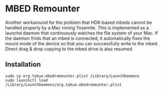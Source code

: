 MBED Remounter
======
Another workaround for the problem that HDK-based mbeds cannot be handled properly by a Mac rnning Yosemite.
This is implemented as a launchd daemon that continuously watches the file system of your Mac.
If the daemon finds that an mbed is connected, it automatically fixes the mount mode of the device so that you can successfully write to the mbed.
Direct drag & drop copying to the mbed drive is also resumed.

Installation
------

    sudo cp org.takuo.mbedremounter.plist /Library/LaunchDaemons
    sudo launchctl load /Library/LaunchDaemons/org.takuo.mbedremounter.plist


